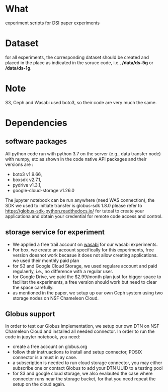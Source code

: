 # What
experiment scripts for DSI paper experiments 

# Dataset
for all experiments, the corresponding dataset should be created and placed in the place as indicated in the soruce code, i.e., **/data/ds-5g** or **/data/ds-1g**. 

# Note
S3, Ceph and Wasabi used boto3, so their code are very much the same.

# Dependencies 
## software packages
All python code run with python 3.7 on the server (e.g., data transfer node) with numpy, etc as shown in the code
native API packages and their versions are :
* boto3 v1.9.66, 
* boxsdk v2.7.1, 
* pydrive v1.3.1, 
* google-cloud-storage v1.26.0

The jupyter notebook can be run anywhere (need WAS connection), the SDK we used to initiate transfer is globus-sdk 1.8.0
please refer to https://globus-sdk-python.readthedocs.io/ for tutoal to create your applicationa and obtain your credential for remote code access and control.

## storage service for experiment
* We applied a free trail account on [wasabi](https://wasabi.com/) for our wasabi experiments.
* For box, we create an account specifically for this experiments, free version doesnot work becasue it does not allow creating applications. we used their monthly paid plan 
* for S3 and Google Cloud Storage, we used regulare account and paid regulaerly, i.e., no difference with a regular user.
* for Google Drive, we paid the $2.99/month plan just for bigger space to facilitat the experiments, a free version should work but need to clear the space carefully.
* as mentioned in the paper, we setup up our own Ceph system using two storage nodes on NSF Chameleon Cloud. 

## Globus support
In order to test our Globus implementation, we setup our own DTN on NSF Chameleon Cloud and installed all needed connector. In order to run the code in jupyter notebook, you need:
* create a free account on globus.org
* follow their instruactions to install and setup connector, POSIX connector is a must in ay case.
* a subscription is needed to run cloud storage connector, you may either subscribe one or contact Globus to add your DTN UUID to a testing pool
* for S3 and google cloud storage, we also evalauted the case where connector runs near the storage bucket, for that you need repeat the setup on the cloud again.

